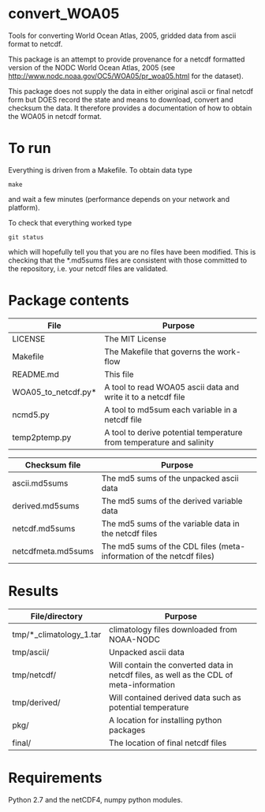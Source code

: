 convert_WOA05
=============

Tools for converting World Ocean Atlas, 2005, gridded data from ascii format to netcdf.

This package is an attempt to provide provenance for a netcdf
formatted version of the NODC World Ocean Atlas, 2005 (see
http://www.nodc.noaa.gov/OC5/WOA05/pr_woa05.html for the dataset).

This package does not supply the data in either original ascii or
final netcdf form but DOES record the state and means to download,
convert and checksum the data. It therefore provides a documentation
of how to obtain the WOA05 in netcdf format.

# To run
Everything is driven from a Makefile. To obtain data type
```
make
```
and wait a few minutes (performance depends on your network and platform).

To check that everything worked type
```
git status
```
which will hopefully tell you that you are no files have been modified.
This is checking that the *.md5sums files are consistent with those committed
to the repository, i.e. your netcdf files are validated.

# Package contents

File | Purpose
--- | ---
LICENSE | The MIT License
Makefile | The Makefile that governs the work-flow
README.md | This file
WOA05_to_netcdf.py* | A tool to read WOA05 ascii data and write it to a netcdf file
ncmd5.py | A tool to md5sum each variable in a netcdf file
temp2ptemp.py | A tool to derive potential temperature from temperature and salinity

Checksum file | Purpose
--- | ---
ascii.md5sums | The md5 sums of the unpacked ascii data
derived.md5sums | The md5 sums of the derived variable data
netcdf.md5sums | The md5 sums of the variable data in the netcdf files
netcdfmeta.md5sums | The md5 sums of the CDL files (meta-information of the netcdf files)

# Results

File/directory | Purpose
--- | ---
tmp/*_climatology_1.tar | climatology files downloaded from NOAA-NODC
tmp/ascii/ | Unpacked ascii data
tmp/netcdf/ | Will contain the converted data in netcdf files, as well as the CDL of meta-information
tmp/derived/ | Will contained derived data such as potential temperature
pkg/ | A location for installing python packages
final/ | The location of final netcdf files

# Requirements

Python 2.7 and the netCDF4, numpy python modules.
